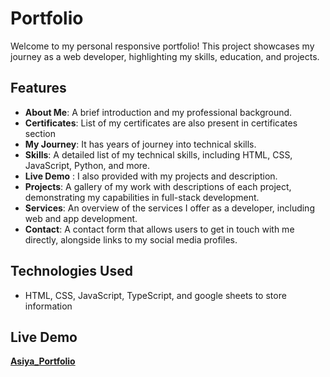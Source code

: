 # Portfolio

Welcome to my personal responsive portfolio! This project showcases my journey as a web developer, highlighting my skills, education, and projects.

## Features

- **About Me**: A brief introduction and my professional background.
- **Certificates**: List of my certificates are also present in certificates section
- **My Journey**: It has years of journey into technical skills.
- **Skills**: A detailed list of my technical skills, including HTML, CSS, JavaScript, Python, and more.
- **Live Demo** : I also provided with my projects and description.
- **Projects**: A gallery of my work with descriptions of each project, demonstrating my capabilities in full-stack development.
- **Services**: An overview of the services I offer as a developer, including web and app development.
- **Contact**: A contact form that allows users to get in touch with me directly, alongside links to my social media profiles.

## Technologies Used

- HTML, CSS, JavaScript, TypeScript, and google sheets to store information

## Live Demo

**[Asiya_Portfolio](https://bit.ly/Asiya_Portfolio)**
